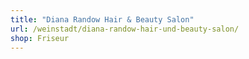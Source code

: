 ```yaml
---
title: "Diana Randow Hair & Beauty Salon"
url: /weinstadt/diana-randow-hair-und-beauty-salon/
shop: Friseur
---
```

